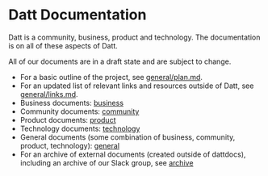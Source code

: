 Datt Documentation
==================
Datt is a community, business, product and technology. The documentation is on
all of these aspects of Datt.

All of our documents are in a draft state and are subject to change.

- For a basic outline of the project, see
  [general/plan.md](https://github.com/dattnetwork/datt/blob/master/docs/general/plan.md).
- For an updated list of relevant links and resources outside of Datt, see
  [general/links.md](https://github.com/dattnetwork/datt/blob/master/docs/general/links.md).
- Business documents:
  [business](https://github.com/dattnetwork/datt/tree/master/docs/business)
- Community documents:
  [community](https://github.com/dattnetwork/datt/tree/master/docs/community)
- Product documents:
  [product](https://github.com/dattnetwork/datt/tree/master/docs/product)
- Technology documents:
  [technology](https://github.com/dattnetwork/datt/tree/master/docs/technology)
- General documents (some combination of business, community, product,
  technology):
  [general](https://github.com/dattnetwork/datt/tree/master/docs/general)
- For an archive of external documents (created outside of dattdocs), including
  an archive of our Slack group, see
  [archive](https://github.com/dattnetwork/datt/tree/master/docs/archive)
